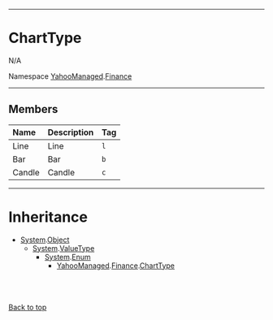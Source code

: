 
---


# ChartType #
N/A

Namespace [YahooManaged](namespaceYahooManaged.md).[Finance](namespaceYahooManagedFinance.md)


---

## Members ##

| **Name** | **Description** | **Tag** |
|:---------|:----------------|:--------|
| Line     | Line            | `l`     |
| Bar      | Bar             | `b`     |
| Candle   | Candle          | `c`     |


---

# Inheritance #

  * [System](http://msdn.microsoft.com/en-US/library/system.aspx).[Object](http://msdn.microsoft.com/en-US/library/system.object.aspx)
    * [System](http://msdn.microsoft.com/en-US/library/system.aspx).[ValueType](http://social.msdn.microsoft.com/search/en-us/?query=ValueType)
      * [System](http://msdn.microsoft.com/en-US/library/system.aspx).[Enum](http://msdn.microsoft.com/en-us/library/8h84wky1(VS.80).aspx)
        * [YahooManaged](namespaceYahooManaged.md).[Finance](namespaceYahooManagedFinance.md).[ChartType](enumChartType#.md)
<br></br>

<br></br>
[Back to top](enumChartType#ChartType.md)